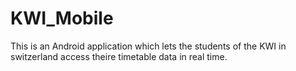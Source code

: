 KWI_Mobile
==========

This is an Android application which lets the students of the KWI in switzerland access theire timetable data in real time.


